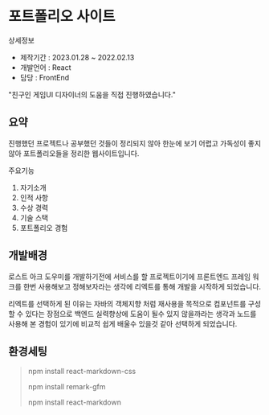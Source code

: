 # 포트폴리오 사이트
상세정보
+ 제작기간 : 2023.01.28 ~ 2022.02.13
+ 개발언어 : React
+ 담당 : FrontEnd

"친구인 게임UI 디자이너의 도움을 직접 진행하였습니다."
## 요약
진행했던 프로젝트나 공부했던 것들이 정리되지 않아 한눈에 보기 어렵고 가독성이 좋지 않아 포트폴리오들을 정리한 웹사이트입니다.

주요기능
1. 자기소개
2. 인적 사항
3. 수상 경력
4. 기술 스택
5. 포트폴리오 경험

## 개발배경
로스트 아크 도우미를 개발하기전에 서비스를 할 프로젝트이기에 프론트엔드 프레임 워크를 한번 사용해보고 정해보자라는 생각에 리엑트를 통해 개발을 시작하게 되었습니다.

리엑트를 선택하게 된 이유는 자바의 객체지향 처럼 재사용을 목적으로 컴포넌트를 구성 할 수 있다는 장점으로 백엔드 실력향상에 도움이 될수 있지 않을까라는 생각과 노드를 사용해 본 경험이 있기에 비교적 쉽게 배울수 있을것 같아 선택하게 되었습니다.

## 환경세팅
> npm install react-markdown-css
> 
> npm install remark-gfm
> 
> npm install react-markdown

